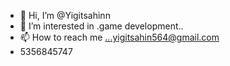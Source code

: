 - 👋 Hi, I’m @Yigitsahinn
- 👀 I’m interested in .game development..
- 📫 How to reach me ...yigitsahin564@gmail.com
- 5356845747

<!---
Yigitsahinn/Yigitsahinn is a ✨ special ✨ repository because its `README.md` (this file) appears on your GitHub profile.
You can click the Preview link to take a look at your changes.
--->
